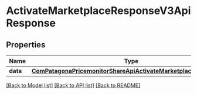 # ActivateMarketplaceResponseV3ApiResponse

## Properties
Name | Type | Description | Notes
------------ | ------------- | ------------- | -------------
**data** | [**ComPatagonaPricemonitorShareApiActivateMarketplaceResponseV3**](ComPatagonaPricemonitorShareApiActivateMarketplaceResponseV3.md) |  | 

[[Back to Model list]](../README.md#documentation-for-models) [[Back to API list]](../README.md#documentation-for-api-endpoints) [[Back to README]](../README.md)


